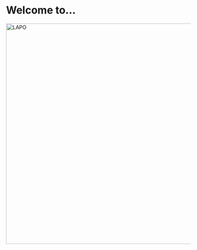 Welcome to...
=============
<img src="../../images/logo-lapo.svg" width="600" height="600" title="LAPO"/>